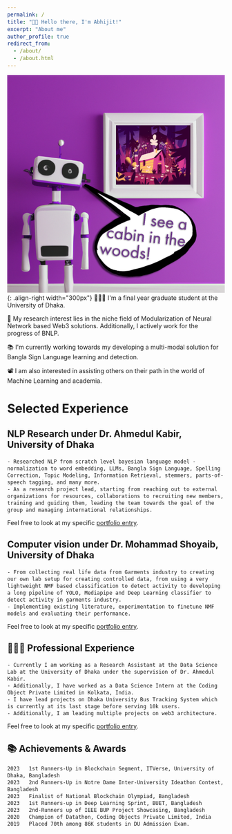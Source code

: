 ```yaml
---
permalink: /
title: "👋🏼 Hello there, I'm Abhijit!"
excerpt: "About me"
author_profile: true
redirect_from: 
  - /about/
  - /about.html
---
```




![Illustration of combining vision and language modalities](/images/image_to_text_vis.png){: .align-right width="300px"}
👨🏻‍💻 I'm a final year graduate student at the University of Dhaka.

🔬 My research interest lies in the niche field of Modularization of Neural Network based Web3 solutions. Additionally, I actively work for the progress of BNLP.

📚 I'm currently working towards my developing a multi-modal solution for Bangla Sign Language learning and detection.

📽️ I am also interested in assisting others on their path in the world of Machine Learning and academia.

# Selected Experience

## NLP Research  under Dr. Ahmedul Kabir, University of Dhaka
```
- Researched NLP from scratch level bayesian language model - normalization to word embedding, LLMs, Bangla Sign Language, Spelling Correction, Topic Modeling, Information Retrieval, stemmers, parts-of-speech tagging, and many more.
- As a research project lead, starting from reaching out to external organizations for resources, collaborations to recruiting new members, training and guiding them, leading the team towards the goal of the group and managing international relationships. 
```
Feel free to look at my specific [portfolio entry](https://abj-paul.github.io/files/resume.pdf).

## Computer vision under Dr. Mohammad Shoyaib, University of Dhaka
```
- From collecting real life data from Garments industry to creating our own lab setup for creating controlled data, from using a very lightweight NMF based classification to detect activity to developing a long pipeline of YOLO, Mediapipe and Deep Learning classifier to detect activity in garments industry.
- Implementing existing literature, experimentation to finetune NMF models and evaluating their performance.
```
Feel free to look at my specific [portfolio entry](https://abj-paul.github.io/files/resume.pdf).

## 👨🏻‍🔬 Professional Experience
```
- Currently I am working as a Research Assistant at the Data Science Lab at the University of Dhaka under the supervision of Dr. Ahmedul Kabir.
- Additionally, I have worked as a Data Science Intern at the Coding Object Private Limited in Kolkata, India.
- I have lead projects on Dhaka University Bus Tracking System which is currently at its last stage before serving 10k users. 
- Additionally, I am leading multiple projects on web3 architecture. 
```
Feel free to look at my specific [portfolio entry](https://abj-paul.github.io/files/resume.pdf).

## 📚 Achievements & Awards
```
2023   1st Runners-Up in Blockchain Segment, ITVerse, University of Dhaka, Bangladesh
2023   2nd Runners-Up in Notre Dame Inter-University Ideathon Contest, Bangladesh
2023   Finalist of National Blockchain Olympiad, Bangladesh
2023   1st Runners-up in Deep Learning Sprint, BUET, Bangladesh
2023   2nd-Runners up of IEEE BUP Project Showcasing, Bangladesh
2020   Champion of Datathon, Coding Objects Private Limited, India
2019   Placed 70th among 86K students in DU Admission Exam.
```



